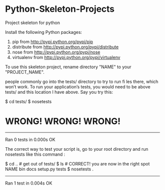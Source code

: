 # Python-Skeleton-Projects
Project skeleton for python

Install the following Python packages: 
1. pip from http://pypi.python.org/pypi/pip 
2. distribute from http://pypi.python.org/pypi/distribute 
3. nose from http://pypi.python.org/pypi/nose 
4. virtualenv from http://pypi.python.org/pypi/virtualenv 

To use this skeleton project, rename directory "NAME" to your "PROJECT_NAME".

people commonly go into the tests/ directory to try to run fi les there, which won’t work. To run
your application’s tests, you would need to be above tests/ and this location I have above. Say
you try this:

$ cd tests/
$ nosetests
# WRONG! WRONG! WRONG!
- - - - - - - - - - - - - - - - - - - - - - - - - - - - - - - - - - - - - - - - - - - - - - - - - - - - - - - - - - - - - - - - - - - - - -
Ran 0 tests in 0.000s
OK

The correct way to test your script is, go to your root directory and run nosetests like this command :

$ cd .. # get out of tests/
$ ls # CORRECT! you are now in the right spot
NAME
bin
docs
setup.py
tests
$ nosetests
.
- - - - - - - - - - - - - - - - - - - - - - - - - - - - - - - - - - - - - - - - - - - - - - - - - - - - - - - - - - - - - - - - - - - - - -
Ran 1 test in 0.004s
OK


